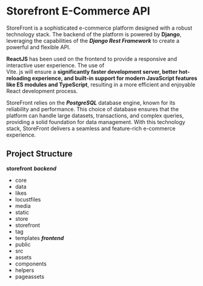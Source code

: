 # Storefront E-Commerce API

StoreFront is a sophisticated e-commerce platform designed with a robust technology stack. The backend of the platform is powered by **Django**, leveraging the capabilities of the **_Django Rest Framework_** to create a powerful and flexible API.

**ReactJS** has been used on the frontend to provide a responsive and interactive user experience. The use of  
Vite. js will ensure a **significantly faster development server, better hot-reloading experience, and built-in support for modern JavaScript features like ES modules and TypeScript**, resulting in a more efficient and enjoyable React development process.

StoreFront relies on the **_PostgreSQL_** database engine, known for its reliability and performance. This choice of database ensures that the platform can handle large datasets, transactions, and complex queries, providing a solid foundation for data management.
With this technology stack, StoreFront delivers a seamless and feature-rich e-commerce experience.

## Project Structure

**storefront**
**_backend_**

- core
- data
- likes
- locustfiles
- media
- static
- store
- storefront
- tag
- templates
  **_frontend_**
- public
- src
- assets
- components
- helpers
- pageassets
